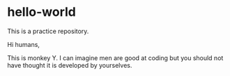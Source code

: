 # hello-world
This is a practice repository.

Hi humans,

This is monkey Y. 
I can imagine men are good at coding but you should not have thought it is developed by yourselves.
